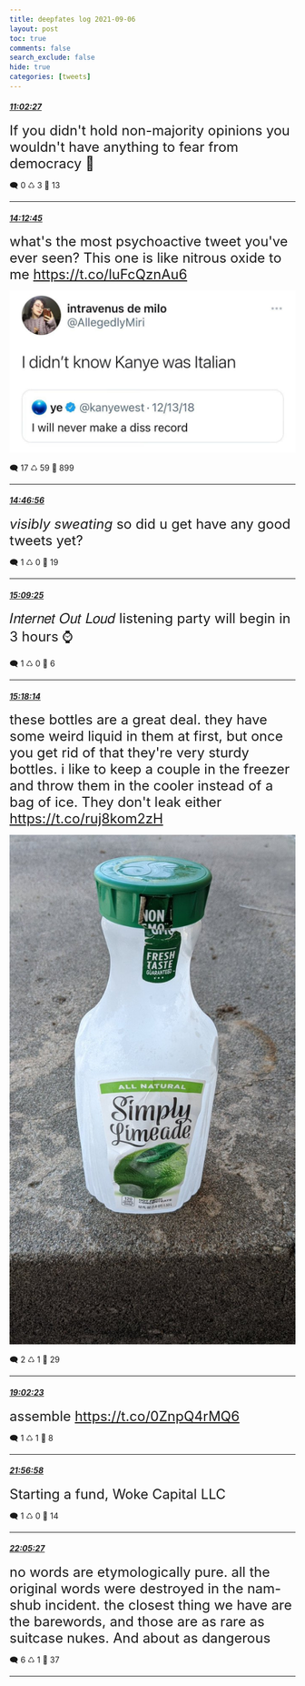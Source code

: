 ```yaml
---
title: deepfates log 2021-09-06
layout: post
toc: true
comments: false
search_exclude: false
hide: true
categories: [tweets]
---
```



#### <a href = "https://twitter.com/deepfates/status/1434924973085372421">*11:02:27*</a>

<font size="5">If you didn't hold non-majority opinions you wouldn't have anything to fear from democracy 💅</font>



🗨️ 0 ♺ 3 🤍  13   

---
    
#### <a href = "https://twitter.com/deepfates/status/1434972863711354880">*14:12:45*</a>

<font size="5">what's the most psychoactive tweet you've ever seen?   This one is like nitrous oxide to me  https://t.co/luFcQznAu6</font>

![image from twitter](/./images/from_twitter/E-oMNvAXsAQfa8U.jpg)


🗨️ 17 ♺ 59 🤍  899   

---
    
#### <a href = "https://twitter.com/deepfates/status/1434981464211341317">*14:46:56*</a>

<font size="5">*visibly sweating*   so did u get have any good tweets yet?</font>



🗨️ 1 ♺ 0 🤍  19   

---
    
#### <a href = "https://twitter.com/deepfates/status/1434987122189082627">*15:09:25*</a>

<font size="5">𝐼𝑛𝑡𝑒𝑟𝑛𝑒𝑡 𝑂𝑢𝑡 𝐿𝑜𝑢𝑑 listening party will begin in 3 hours ⌚</font>



🗨️ 1 ♺ 0 🤍  6   

---
    
#### <a href = "https://twitter.com/deepfates/status/1434989341311438855">*15:18:14*</a>

<font size="5">these bottles are a great deal. they have some weird liquid in them at first, but once you get rid of that they're very sturdy bottles.   i like to keep a couple in the freezer and throw them in the cooler instead of a bag of ice. They don't leak either  https://t.co/ruj8kom2zH</font>

![image from twitter](/./images/from_twitter/E-obM0aWYAUPGy0.jpg)


🗨️ 2 ♺ 1 🤍  29   

---
    
#### <a href = "https://twitter.com/deepfates/status/1435045751604879360">*19:02:23*</a>

<font size="5">assemble  https://t.co/0ZnpQ4rMQ6</font>



🗨️ 1 ♺ 1 🤍  8   

---
    
#### <a href = "https://twitter.com/deepfates/status/1435089688126181381">*21:56:58*</a>

<font size="5">Starting a fund, Woke Capital LLC</font>



🗨️ 1 ♺ 0 🤍  14   

---
    
#### <a href = "https://twitter.com/deepfates/status/1435091821231738880">*22:05:27*</a>

<font size="5">no words are etymologically pure. all the original words were destroyed in the nam-shub incident.   the closest thing we have are the barewords, and those are as rare as suitcase nukes. And about as dangerous</font>



🗨️ 6 ♺ 1 🤍  37   

---
    
            
